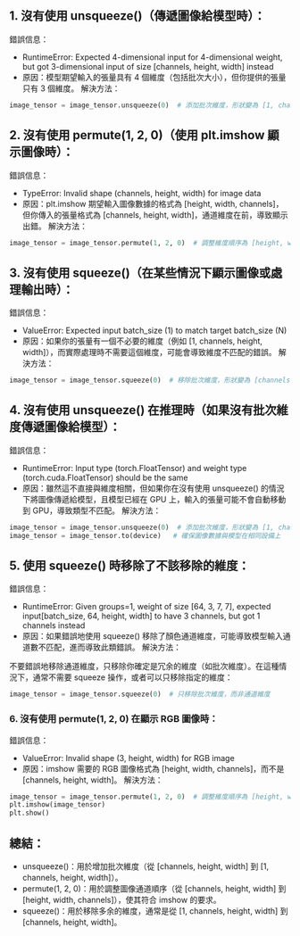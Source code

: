 ## 1. 沒有使用 unsqueeze()（傳遞圖像給模型時）：
錯誤信息：

* RuntimeError: Expected 4-dimensional input for 4-dimensional weight, but got 3-dimensional input of size [channels, height, width] instead
* 原因：模型期望輸入的張量具有 4 個維度（包括批次大小），但你提供的張量只有 3 個維度。
解決方法：

```python
image_tensor = image_tensor.unsqueeze(0)  # 添加批次維度，形狀變為 [1, channels, height, width]
```

## 2. 沒有使用 permute(1, 2, 0)（使用 plt.imshow 顯示圖像時）：
錯誤信息：

* TypeError: Invalid shape (channels, height, width) for image data
* 原因：plt.imshow 期望輸入圖像數據的格式為 [height, width, channels]，但你傳入的張量格式為 [channels, height, width]，通道維度在前，導致顯示出錯。
解決方法：

```python
image_tensor = image_tensor.permute(1, 2, 0)  # 調整維度順序為 [height, width, channels]
```

## 3. 沒有使用 squeeze()（在某些情況下顯示圖像或處理輸出時）：
錯誤信息：

* ValueError: Expected input batch_size (1) to match target batch_size (N)
* 原因：如果你的張量有一個不必要的維度（例如 [1, channels, height, width]），而實際處理時不需要這個維度，可能會導致維度不匹配的錯誤。
解決方法：

```python
image_tensor = image_tensor.squeeze(0)  # 移除批次維度，形狀變為 [channels, height, width]
```

## 4. 沒有使用 unsqueeze() 在推理時（如果沒有批次維度傳遞圖像給模型）：
錯誤信息：

* RuntimeError: Input type (torch.FloatTensor) and weight type (torch.cuda.FloatTensor) should be the same
* 原因：雖然這不直接與維度相關，但如果你在沒有使用 unsqueeze() 的情況下將圖像傳遞給模型，且模型已經在 GPU 上，輸入的張量可能不會自動移動到 GPU，導致類型不匹配。
解決方法：

```python
image_tensor = image_tensor.unsqueeze(0)  # 添加批次維度，形狀變為 [1, channels, height, width]
image_tensor = image_tensor.to(device)   # 確保圖像數據與模型在相同設備上
```

## 5. 使用 squeeze() 時移除了不該移除的維度：
錯誤信息：

* RuntimeError: Given groups=1, weight of size [64, 3, 7, 7], expected input[batch_size, 64, height, width] to have 3 channels, but got 1 channels instead
* 原因：如果錯誤地使用 squeeze() 移除了顏色通道維度，可能導致模型輸入通道數不匹配，進而導致此類錯誤。
解決方法：

不要錯誤地移除通道維度，只移除你確定是冗余的維度（如批次維度）。在這種情況下，通常不需要 squeeze 操作，或者可以只移除指定的維度：
```python
image_tensor = image_tensor.squeeze(0)  # 只移除批次維度，而非通道維度
```

### 6. 沒有使用 permute(1, 2, 0) 在顯示 RGB 圖像時：
錯誤信息：

* ValueError: Invalid shape (3, height, width) for RGB image
* 原因：imshow 需要的 RGB 圖像格式為 [height, width, channels]，而不是 [channels, height, width]。
解決方法：

```python
image_tensor = image_tensor.permute(1, 2, 0)  # 調整維度順序為 [height, width, channels]
plt.imshow(image_tensor)
plt.show()
```
## 總結：
* unsqueeze()：用於增加批次維度（從 [channels, height, width] 到 [1, channels, height, width]）。
* permute(1, 2, 0)：用於調整圖像通道順序（從 [channels, height, width] 到 [height, width, channels]），使其符合 imshow 的要求。
* squeeze()：用於移除多余的維度，通常是從 [1, channels, height, width] 到 [channels, height, width]。
